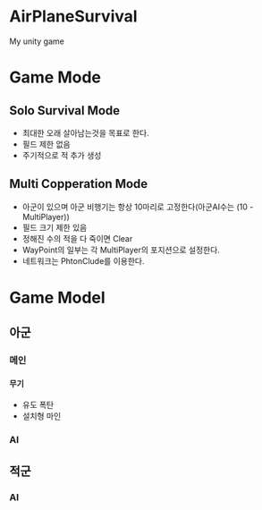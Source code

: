 # AirPlaneSurvival
My unity game



# Game Mode

## Solo Survival Mode

* 최대한 오래 살아남는것을 목표로 한다.
* 필드 제한 없음
* 주기적으로 적 추가 생성

## Multi Copperation Mode

* 아군이 있으며 아군 비행기는 항상 10마리로 고정한다(아군AI수는 (10 -MultiPlayer))
* 필드 크기 제한 있음
* 정해진 수의 적을 다 죽이면 Clear
* WayPoint의 일부는 각 MultiPlayer의 포지션으로 설정한다.
* 네트워크는 PhtonClude를 이용한다.



# Game Model

## 아군

### 메인

#### 무기

* 유도 폭탄
* 설치형 마인

### AI



## 적군

### AI

